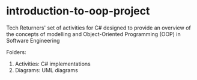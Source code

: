 # introduction-to-oop-project
Tech Returners' set of activities for C# designed to provide an overview of the concepts of modelling and Object-Oriented Programming (OOP) in Software Engineering

Folders:
1. Activities: C# implementations
2. Diagrams: UML diagrams
